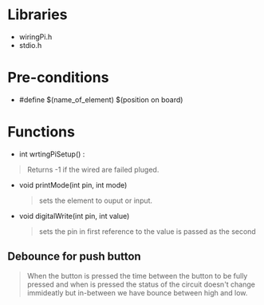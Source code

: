 # Libraries

  * wiringPi.h
  * stdio.h

# Pre-conditions
  * #define $(name_of_element) $(position on board)

# Functions
  * int wrtingPiSetup() :
  > Returns -1 if the wired are failed pluged.

  * void printMode(int pin, int mode)
    > sets the element to ouput or input.

  * void digitalWrite(int pin, int value)
    > sets the pin in first reference to the value is passed as the second

## Debounce for push button
> When the button is pressed the time between the button to be fully pressed and when is pressed the status of the circuit doesn't change immideatly but in-between we have bounce between high and low.
